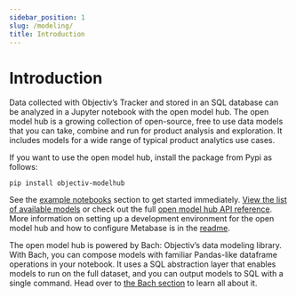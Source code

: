 ```yaml
---
sidebar_position: 1
slug: /modeling/
title: Introduction
---
```


# Introduction

Data collected with Objectiv’s Tracker and stored in an SQL database can be analyzed in a Jupyter notebook with the open model hub. The open model hub is a growing collection of open-source, free to use data models that you can take, combine and run for product analysis and exploration. It includes models for a wide range of typical product analytics use cases.

If you want to use the open model hub, install the package from Pypi as follows:

```console
pip install objectiv-modelhub
```

See the [example notebooks](./example_notebooks.md) section to get started immediately. [View the list of available models](./models/index.md) or check out the full [open model hub API reference](./modelhub-api-reference/index.md). More information on setting up a development environment for the open model hub and how to configure Metabase is in the [readme](https://github.com/objectiv/objectiv-analytics/tree/main/modelhub).

The open model hub is powered by Bach: Objectiv’s data modeling library. With Bach, you can compose models with familiar Pandas-like dataframe operations in your notebook. It uses a SQL abstraction layer that enables models to run on the full dataset, and you can output models to SQL with a single command. Head over to [the Bach section](./bach/index.md) to learn all about it.